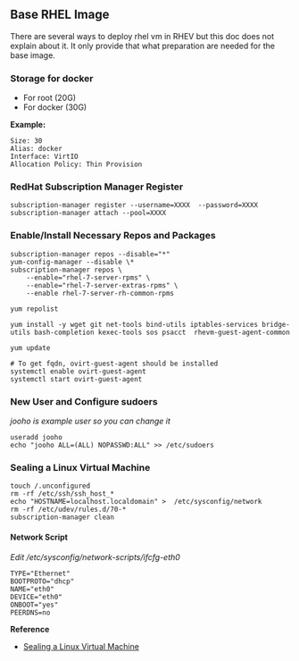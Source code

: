 Base RHEL Image 
---------------

There are several ways to deploy rhel vm in RHEV but this doc does not explain about it. It only provide that what preparation are needed for the base image.


### Storage for docker ###
- For root (20G)
- For docker (30G)

**Example:**
```
Size: 30
Alias: docker
Interface: VirtIO
Allocation Policy: Thin Provision
```

### RedHat Subscription Manager Register ###

```
subscription-manager register --username=XXXX  --password=XXXX
subscription-manager attach --pool=XXXX
```

### Enable/Install Necessary Repos and Packages ###
```
subscription-manager repos --disable="*"
yum-config-manager --disable \*
subscription-manager repos \
    --enable="rhel-7-server-rpms" \
    --enable="rhel-7-server-extras-rpms" \
    --enable rhel-7-server-rh-common-rpms

yum repolist

yum install -y wget git net-tools bind-utils iptables-services bridge-utils bash-completion kexec-tools sos psacct  rhevm-guest-agent-common 

yum update

# To get fqdn, ovirt-guest-agent should be installed
systemctl enable ovirt-guest-agent
systemctl start ovirt-guest-agent
```

### New User and Configure sudoers ###
*jooho is example user so you can change it*

```
useradd jooho
echo "jooho ALL=(ALL) NOPASSWD:ALL" >> /etc/sudoers
```

### Sealing a Linux Virtual Machine ###
```
touch /.unconfigured
rm -rf /etc/ssh/ssh_host_*
echo "HOSTNAME=localhost.localdomain" >  /etc/sysconfig/network 
rm -rf /etc/udev/rules.d/70-*
subscription-manager clean
```

#### Network Script ####
*Edit /etc/sysconfig/network-scripts/ifcfg-eth0*
```
TYPE="Ethernet"
BOOTPROTO="dhcp"
NAME="eth0"
DEVICE="eth0"
ONBOOT="yes"
PEERDNS=no
```

**Reference**
- [Sealing a Linux Virtual Machine](https://www.ovirt.org/documentation/vmm-guide/chap-Templates/)
